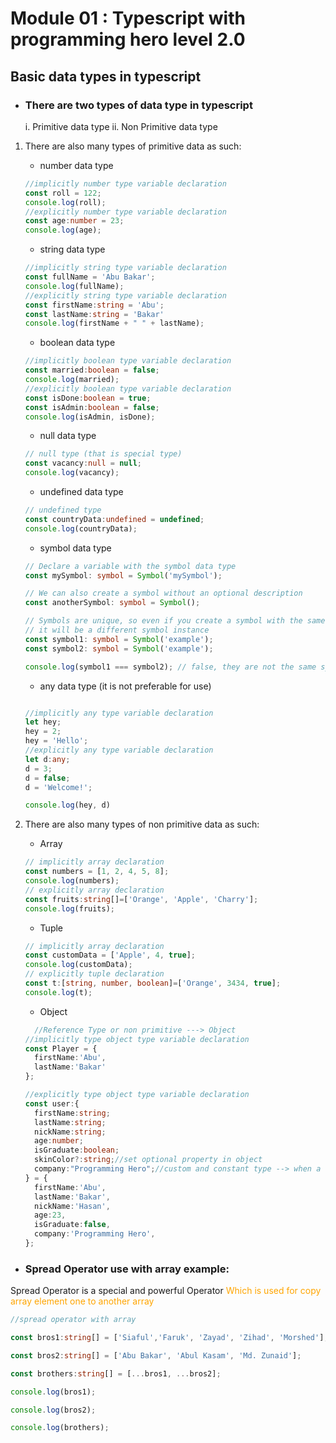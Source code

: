 # Module 01 : Typescript with programming hero level 2.0
## Basic data types in typescript
- ### There are two types of data type in typescript
    i. Primitive data type
    ii. Non Primitive data type 
1. There are also many types of primitive data as such:
    - number data type
    ```typescript
    //implicitly number type variable declaration
    const roll = 122;
    console.log(roll);
    //explicitly number type variable declaration
    const age:number = 23;
    console.log(age);
    ```
    - string data type 
    ```typescript
    //implicitly string type variable declaration
    const fullName = 'Abu Bakar';
    console.log(fullName);
    //explicitly string type variable declaration
    const firstName:string = 'Abu';
    const lastName:string = 'Bakar'
    console.log(firstName + " " + lastName);
    ```
    - boolean data type 
    ```typescript
    //implicitly boolean type variable declaration
    const married:boolean = false;
    console.log(married);
    //explicitly boolean type variable declaration
    const isDone:boolean = true;
    const isAdmin:boolean = false;
    console.log(isAdmin, isDone);
    ```
    - null data type
    ```typescript
    // null type (that is special type)
    const vacancy:null = null;
    console.log(vacancy);
    ```
    - undefined data type
    ```typescript 
    // undefined type
    const countryData:undefined = undefined;
    console.log(countryData);
    ```
    - symbol data type
    ```typescript
    // Declare a variable with the symbol data type
    const mySymbol: symbol = Symbol('mySymbol');

    // We can also create a symbol without an optional description
    const anotherSymbol: symbol = Symbol();

    // Symbols are unique, so even if you create a symbol with the same description,
    // it will be a different symbol instance
    const symbol1: symbol = Symbol('example');
    const symbol2: symbol = Symbol('example');

    console.log(symbol1 === symbol2); // false, they are not the same symbol

    ```
    - any data type (it is not preferable for use)
    ```typescript
    
    //implicitly any type variable declaration
    let hey;
    hey = 2;
    hey = 'Hello';
    //explicitly any type variable declaration
    let d:any;
    d = 3;
    d = false;
    d = 'Welcome!';
    
    console.log(hey, d)
    ```
2. There are also many types of non primitive data as such:

    - Array
    ```typescript
    // implicitly array declaration 
    const numbers = [1, 2, 4, 5, 8];
    console.log(numbers);
    // explicitly array declaration
    const fruits:string[]=['Orange', 'Apple', 'Charry'];
    console.log(fruits);
    ```
    - Tuple
    ```typescript
    // implicitly array declaration 
    const customData = ['Apple', 4, true];
    console.log(customData);
    // explicitly tuple declaration
    const t:[string, number, boolean]=['Orange', 3434, true];
    console.log(t);
    ```
    - Object
    ```typescript
      //Reference Type or non primitive ---> Object 
    //implicitly type object type variable declaration
    const Player = {
      firstName:'Abu',
      lastName:'Bakar'
    };

    //explicitly type object type variable declaration
    const user:{
      firstName:string;
      lastName:string;
      nickName:string;
      age:number;
      isGraduate:boolean;
      skinColor?:string;//set optional property in object
      company:"Programming Hero";//custom and constant type --> when a value use as a type which is called literal type
    } = {
      firstName:'Abu',
      lastName:'Bakar',
      nickName:'Hasan',
      age:23,
      isGraduate:false,
      company:'Programming Hero',
    };
    ```
- ### Spread Operator use with array example:
Spread Operator is a special and powerful Operator <span style="color:orange">Which is used for copy array element one to another array</span>
```typescript
//spread operator with array

const bros1:string[] = ['Siaful','Faruk', 'Zayad', 'Zihad', 'Morshed'];

const bros2:string[] = ['Abu Bakar', 'Abul Kasam', 'Md. Zunaid'];

const brothers:string[] = [...bros1, ...bros2];

console.log(bros1);

console.log(bros2);

console.log(brothers);
```

